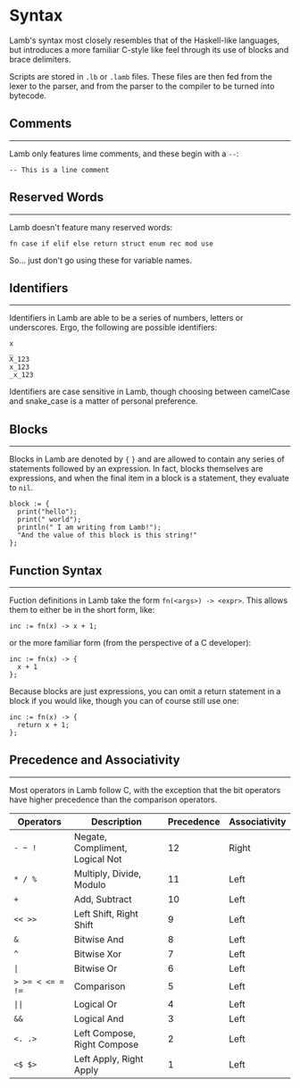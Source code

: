 # Syntax

Lamb's syntax most closely resembles that of the Haskell-like languages, but introduces a more familiar C-style like feel through its use of blocks and brace delimiters.

Scripts are stored in `.lb` or `.lamb` files. These files are then fed from the lexer to the parser, and from the parser to the compiler to be turned into bytecode.

## Comments

---

Lamb only features lime comments, and these begin with a `--`:

```
-- This is a line comment
```

## Reserved Words

---

Lamb doesn't feature many reserved words: 

```
fn case if elif else return struct enum rec mod use
```

So... just don't go using these for variable names.

## Identifiers

---

Identifiers in Lamb are able to be a series of numbers, letters or underscores. Ergo, the following are possible identifiers:

```
x
_
X_123
x_123
_x_123  
```

Identifiers are case sensitive in Lamb, though choosing between camelCase and snake_case is a matter of personal preference.

## Blocks

---

Blocks in Lamb are denoted by `{` `}` and are allowed to contain any series of statements followed by an expression. In fact, blocks themselves are expressions, and when the final item in a block is a statement, they evaluate to `nil`.

```
block := {
  print("hello");
  print(" world");
  println(" I am writing from Lamb!");
  "And the value of this block is this string!"
}; 
```

## Function Syntax

---

Fuction definitions in Lamb take the form `fn(<args>) -> <expr>`. This allows them to either be in the short form, like:

```
inc := fn(x) -> x + 1;  
```

or the more familiar form (from the perspective of a C developer):

```
inc := fn(x) -> {
  x + 1
};  
```

Because blocks are just expressions, you can omit a return statement in a block if you would like, though you can of course still use one:

```
inc := fn(x) -> {
  return x + 1;
};  
```

## Precedence and Associativity

---

Most operators in Lamb follow C, with the exception that the bit operators have higher precedence than the comparison operators. 

Operators                  | Description                     | Precedence | Associativity
---------------------------|---------------------------------|------------|--------------
<code>- ~ !</code>         | Negate, Compliment, Logical Not | 12         | Right
<code>* / %</code>         | Multiply, Divide, Modulo        | 11         | Left
<code>+</code>             | Add, Subtract                   | 10         | Left
<code><< >></code>         | Left Shift, Right Shift         | 9          | Left
<code>&</code>             | Bitwise And                     | 8          | Left
<code>^</code>             | Bitwise Xor                     | 7          | Left
<code>\|</code>            | Bitwise Or                      | 6          | Left
<code>> >= < <= = !=</code>| Comparison                      | 5          | Left
<code>\|\|</code>          | Logical Or                      | 4          | Left
<code>&&</code>            | Logical And                     | 3          | Left
<code><. .></code>         | Left Compose, Right Compose     | 2          | Left
<code><$ $></code>         | Left Apply, Right Apply         | 1          | Left
